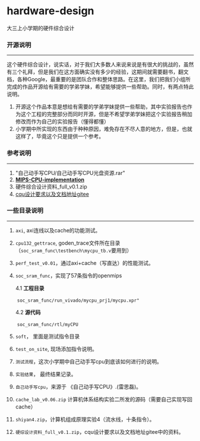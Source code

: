 # hardware-design
大三上小学期的硬件综合设计


### 开源说明
***
   这个硬件综合设计，说实话，对于我们大多数人来说来说是有很大的挑战的，虽然有三个礼拜，但是我们在这方面确实没有多少的经验，这期间就需要翻书，翻文档，各种Google，最重要的是团队合作和整体思路。在这里，我们把我们小组所完成的作品开源给有需要的学弟学妹，希望能够提供一些帮助。同时，有两点特此说明。

1. 开源这个作品本意是想给有需要的学弟学妹提供一些帮助，其中实验报告也作为这个工程的完整部分而同时开源，但是不希望学弟学妹把这个实验报告稍加修改而作为自己的实验报告（懂得都懂）
2. 小学期中所实现的东西由于种种原因，难免存在不尽人意的地方，但是，也就这样了，毕竟这个只是提供一个参考。



### 参考说明

***

1. "自己动手写CPU/自己动手写CPU光盘资源.rar"
2. **[ MIPS-CPU-implementation](https://github.com/Hanmengnan/MIPS-CPU-implementation)**
3. 硬件综合设计资料_full_v0.1.zip
4. [cqu设计要求以及文档地址gitee](https://gitee.com/yuanfuyan/CO-lab-material-CQU)



### 一些目录说明

***

1. `axi`, axi连线以及cache的功能测试。

3. `cpu132_gettrace`, goden_trace文件所在目录（`soc_sram_func\testbench\mycpu_tb.v`要用到）

4. `perf_test_v0.01`，通过axi+cache（写直达）的性能测试。

5. `soc_sram_func`，实现了57条指令的openmips

   4.1 **工程目录**

   ​	`soc_sram_func/run_vivado/mycpu_prj1/mycpu.xpr"`

   4.2  **源代码**

   ​	`soc_sram_func/rtl/myCPU`

6. `soft`， 里面是测试指令目录

7. `test_on_site`, 现场添加指令说明。

8. `测试流程`，这次小学期中自己动手写cpu到底该如何进行的说明。

8. `实验结果`， 最终结果记录。

9. `自己动手写cpu`，来源于 《自己动手写CPU》.(雷思磊)。

10. `cache_lab_v0.06.zip` 计算机体系结构实验二所发的源码（需要自己实现写回cache）

11. `shiyan4.zip`，计算机组成原理实验4（流水线，十条指令）。

12. `硬综设计资料_full_v0.1.zip`，cqu设计要求以及文档地址gitee中的资料。



